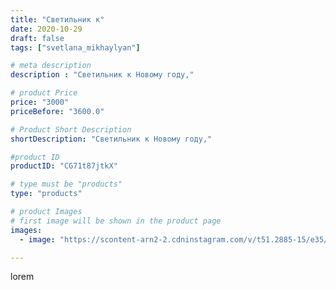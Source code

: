 ```yaml
---
title: "Светильник к"
date: 2020-10-29
draft: false
tags: ["svetlana_mikhaylyan"]

# meta description
description : "Светильник к Новому году,"

# product Price
price: "3000"
priceBefore: "3600.0"

# Product Short Description
shortDescription: "Светильник к Новому году,"

#product ID
productID: "CG71t87jtkX"

# type must be "products"
type: "products"

# product Images
# first image will be shown in the product page
images:
  - image: "https://scontent-arn2-2.cdninstagram.com/v/t51.2885-15/e35/123107105_348653683107200_9085523408457716699_n.jpg?se=7&tp=1&_nc_ht=scontent-arn2-2.cdninstagram.com&_nc_cat=108&_nc_ohc=U7LVckRui-QAX_sX_uN&oh=c0a0465e229411011a0c8a8c67ad4c87&oe=60757032&ig_cache_key=MjQzMDc3MjY3ODE2MTc4MzA2Mw%3D%3D.2"

---
```

lorem
